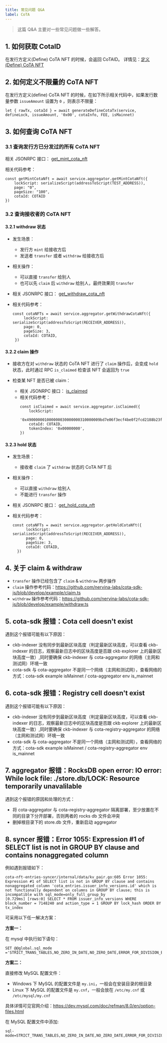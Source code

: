 ```yaml
---
title: 常见问题 Q&A
label: CoTA
---
```


> 这篇 Q&A 主要对一些常见问题做一些解答。

## 1. 如何获取 CotaID
在发行方定义(Define) CoTA NFT 的时候，会返回 CoTAID。
详情见：[定义(Define) CoTA NFT](./cota-nft-life#2-定义define-cota-nft)


## 2. 如何定义不限量的 CoTA NFT
在发行方定义(define) CoTA NFT 的时候，在如下所示相关代码中，如果发行数量参数 `issueAmount` 设置为 `0` ，则表示不限量：
```
let { rawTx, cotaId } = await generateDefineCotaTx(service, defineLock, issueAmount, '0x00', cotaInfo, FEE, isMainnet)
```


## 3. 如何查询 CoTA NFT

### 3.1 查询发行方已分发过的所有 CoTA NFT
相关 JSONRPC 接口： [get_mint_cota_nft](https://developer.mibao.net/docs/develop/cota/aggregator/cota#get_mint_cota_nft)

相关代码参考：
```
const getMintCotaNft = await service.aggregator.getMintCotaNft({
    lockScript: serializeScript(addressToScript(TEST_ADDRESS)),
    page: "0",
    pageSize: "100",
    cotaId: COTAID
})
```

### 3.2 查询接收者的 CoTA NFT
 
#### 3.2.1  withdraw 状态

- 发生场景：
  - 发行方 `mint` 给接收方后
  - 发送者 `transfer` 或者 `withdraw` 给接收方后

- 相关操作：
  - 可以直接 `transfer` 给别人
  - 也可以先 `claim` 后 `withdraw` 给别人，最终效果同 `transfer`

- 相关 JSONRPC 接口： [get_withdraw_cota_nft](https://developer.mibao.net/docs/develop/cota/aggregator/cota#get_withdraw_cota_nft)

- 相关代码参考：
   ```
   const cotaNFTs = await service.aggregator.getWithdrawCotaNft({
        lockScript: serializeScript(addressToScript(RECEIVER_ADDRESS)),
        page: 0,
        pageSize: 3,
        cotaId: COTAID, 
    })
   ```

#### 3.2.2 claim 操作

- 接收方在对 `withdraw` 状态的 CoTA NFT 进行了 `claim` 操作后，会变成 `hold` 状态，此时通过 RPC `is_claimed` 检查该 NFT 会返回为 `true`

- 检查某 NFT 是否已被 claim：
  - 相关 JSONRPC 接口： [is_claimed](https://developer.mibao.net/docs/develop/cota/aggregator/cota#is_claimed)
  - 相关代码参考：
    ```
    const isClaimed = await service.aggregator.isClaimed({
        lockScript:
        '0x490000001000000030000000310000009bd7e06f3ecf4be0f2fcd2188b23f1b9fcc88e5d4b65a8637b17723bbda3cce80114000000dc70f33de86fdf381b4fc5bf092bb23d02774801',
        cotaId: COTAID,
        tokenIndex: '0x00000000',
    })
    ```

#### 3.2.3 hold 状态
- 发生场景：
  - 接收者 `claim` 了 `withdraw` 状态的 CoTA NFT 后
- 相关操作：
  - 可以直接 `withdraw` 给别人
  - 不能进行 `transfer` 操作
- 相关 JSONRPC 接口： [get_hold_cota_nft](https://developer.mibao.net/docs/develop/cota/aggregator/cota#get_hold_cota_nft)

- 相关代码参考：
  ```
  const cotaNFTs = await service.aggregator.getHoldCotaNft({
        lockScript: serializeScript(addressToScript(RECEIVER_ADDRESS)),
        page: 0,
        pageSize: 3,
        cotaId: COTAID, 
    })
  ```


## 4. 关于 claim & withdraw
- `transfer` 操作已经包含了 `claim` & `withdraw` 两步操作
- `claim` 操作参考代码：https://github.com/nervina-labs/cota-sdk-js/blob/develop/example/claim.ts
- `withdraw` 操作参考代码：https://github.com/nervina-labs/cota-sdk-js/blob/develop/example/withdraw.ts


## 5. cota-sdk 报错：Cota cell doesn't exist
 
遇到这个报错可能有以下原因：

- ckb-indexer 没有同步到最新区块高度（判定最新区块高度，可以查看 ckb-indexer 的日志，观察最新日志中的区块高度是否跟 ckb explorer 上的最新区块高度一致）,同时要确保 ckb-indexer 与 cota-aggregator 的网络（主网和测试网）环境一致
- cota-sdk 与 cota-aggregator 不是同一个网络（主网和测试网），查看网络的方式：cota-sdk example isMainnet / cota-aggregator env is_mainnet

## 6. cota-sdk 报错：Registry cell doesn't exist

遇到这个报错可能有以下原因：

- ckb-indexer 没有同步到最新区块高度（判定最新区块高度，可以查看 ckb-indexer 的日志，观察最新日志中的区块高度是否跟 ckb explorer 上的最新区块高度一致）,同时要确保 ckb-indexer 与 cota-registry-aggregator 的网络（主网和测试网）环境一致
- cota-sdk 与 cota-aggregator 不是同一个网络（主网和测试网），查看网络的方式：cota-sdk example isMainnet / cota-registry-aggregator env is_mainnet


## 7. aggregator 报错：RocksDB open error: IO error: While lock file: ./store.db/LOCK: Resource temporarily unavalilable

遇到这个报错的原因和处理的方式：
- 将 cota-aggregator 与 cota-registry-aggregator 隔离部署，至少放置在不同的目录下分开部署，否则两者的 rocks db 文件会冲突
- 删掉根目录下的 store.db 文件，重新启动 aggregator


## 8. syncer 报错：Error 1055: Expression #1 of SELECT list is not in GROUP BY clause and contains nonaggregated column

例如遇到报错如下：
```
cota-nft-entries-syncer/internal/data/kv_pair.go:605 Error 1055: Expression #1 of SELECT list is not in GROUP BY clause and contains nonaggregated column 'cota_entries.issuer_info_versions.id' which is not functionally dependent on columns in GROUP BY clause; this is incompatible with sql_mode=only_full_group_by
[0.729ms] [rows:0] SELECT * FROM issuer_info_versions WHERE block_number = 7148240 and action_type = 1 GROUP BY lock_hash ORDER BY tx_index
```

可采用以下任一解决方案：

**方案一：**

在 mysql 中执行如下语句：
```
SET @@global.sql_mode ='STRICT_TRANS_TABLES,NO_ZERO_IN_DATE,NO_ZERO_DATE,ERROR_FOR_DIVISION_BY_ZERO,NO_ENGINE_SUBSTITUTION'
```

**方案二：**

直接修改 MySQL 配置文件：

- Windows 下 MySQL 的配置文件是 `my.ini`，一般会在安装目录的根目录
- Linux 下 MySQL 的配置文件是 `my.cnf`，一般会放在 `/etc/my.cnf` 或 `/etc/mysql/my.cnf`

具体详情可见官网介绍：https://dev.mysql.com/doc/refman/8.0/en/option-files.html

在 MySQL 配置文件中添加:
```
sql-mode=STRICT_TRANS_TABLES,NO_ZERO_IN_DATE,NO_ZERO_DATE,ERROR_FOR_DIVISION_BY_ZERO,NO_AUTO_CREATE_USER,NO_ENGINE_SUBSTITUTION
```